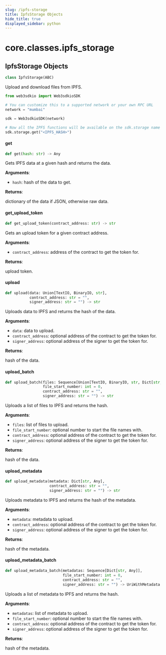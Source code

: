 ```yaml
---
slug: /ipfs-storage
title: IpfsStorage Objects
hide_title: true
displayed_sidebar: python
---
```


<a id="core.classes.ipfs_storage"></a>

# core.classes.ipfs_storage

<a id="core.classes.ipfs_storage.IpfsStorage"></a>

## IpfsStorage Objects

```python
class IpfsStorage(ABC)
```

Upload and download files from IPFS.

```python
from web3sdkio import Web3sdkioSDK

# You can customize this to a supported network or your own RPC URL
network = "mumbai"

sdk = Web3sdkioSDK(network)

# Now all the IPFS functions will be available on the sdk.storage name space
sdk.storage.get("<IPFS_HASH>")
```

<a id="core.classes.ipfs_storage.IpfsStorage.get"></a>

#### get

```python
def get(hash: str) -> Any
```

Gets IPFS data at a given hash and returns the data.

**Arguments**:

- `hash`: hash of the data to get.

**Returns**:

dictionary of the data if JSON, otherwise raw data.

<a id="core.classes.ipfs_storage.IpfsStorage.get_upload_token"></a>

#### get_upload_token

```python
def get_upload_token(contract_address: str) -> str
```

Gets an upload token for a given contract address.

**Arguments**:

- `contract_address`: address of the contract to get the token for.

**Returns**:

upload token.

<a id="core.classes.ipfs_storage.IpfsStorage.upload"></a>

#### upload

```python
def upload(data: Union[TextIO, BinaryIO, str],
           contract_address: str = "",
           signer_address: str = "") -> str
```

Uploads data to IPFS and returns the hash of the data.

**Arguments**:

- `data`: data to upload.
- `contract_address`: optional address of the contract to get the token for.
- `signer_address`: optional address of the signer to get the token for.

**Returns**:

hash of the data.

<a id="core.classes.ipfs_storage.IpfsStorage.upload_batch"></a>

#### upload_batch

```python
def upload_batch(files: Sequence[Union[TextIO, BinaryIO, str, Dict[str, Any]]],
                 file_start_number: int = 0,
                 contract_address: str = "",
                 signer_address: str = "") -> str
```

Uploads a list of files to IPFS and returns the hash.

**Arguments**:

- `files`: list of files to upload.
- `file_start_number`: optional number to start the file names with.
- `contract_address`: optional address of the contract to get the token for.
- `signer_address`: optional address of the signer to get the token for.

**Returns**:

hash of the data.

<a id="core.classes.ipfs_storage.IpfsStorage.upload_metadata"></a>

#### upload_metadata

```python
def upload_metadata(metadata: Dict[str, Any],
                    contract_address: str = "",
                    signer_address: str = "") -> str
```

Uploads metadata to IPFS and returns the hash of the metadata.

**Arguments**:

- `metadata`: metadata to upload.
- `contract_address`: optional address of the contract to get the token for.
- `signer_address`: optional address of the signer to get the token for.

**Returns**:

hash of the metadata.

<a id="core.classes.ipfs_storage.IpfsStorage.upload_metadata_batch"></a>

#### upload_metadata_batch

```python
def upload_metadata_batch(metadatas: Sequence[Dict[str, Any]],
                          file_start_number: int = 0,
                          contract_address: str = "",
                          signer_address: str = "") -> UriWithMetadata
```

Uploads a list of metadata to IPFS and returns the hash.

**Arguments**:

- `metadatas`: list of metadata to upload.
- `file_start_number`: optional number to start the file names with.
- `contract_address`: optional address of the contract to get the token for.
- `signer_address`: optional address of the signer to get the token for.

**Returns**:

hash of the metadata.
